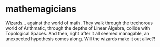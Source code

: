 # mathemagicians
Wizards... against the world of math. They walk through the trechorous world of Arithmatic, through the depths of Linear Algebra, collide with Topological Spaces.
And then, right after it all seemed managable, an unexpected hypothesis comes along. Will the wizards make it out alive?!
